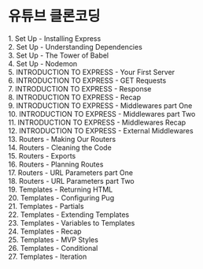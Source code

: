 <h1>유튜브 클론코딩</h1>
1. Set Up - Installing Express <br>
2. Set Up - Understanding Dependencies <br>
3. Set Up - The Tower of Babel <br>
4. Set Up - Nodemon <br>
5. INTRODUCTION TO EXPRESS - Your First Server <br>
6. INTRODUCTION TO EXPRESS - GET Requests <br>
7. INTRODUCTION TO EXPRESS - Response <br>
8. INTRODUCTION TO EXPRESS - Recap <br>
9. INTRODUCTION TO EXPRESS - Middlewares part One <br>
10. INTRODUCTION TO EXPRESS - Middlewares part Two <br>
11. INTRODUCTION TO EXPRESS - Middlewares Recap <br>
12. INTRODUCTION TO EXPRESS - External Middlewares <br>
13. Routers - Making Our Routers<br>
14. Routers - Cleaning the Code<br>
15. Routers - Exports<br>
16. Routers - Planning Routes<br>
17. Routers - URL Parameters part One<br>
18. Routers - URL Parameters part Two<br>
19. Templates - Returning HTML<br>
20. Templates - Configuring Pug<br>
21. Templates - Partials<br>
22. Templates - Extending Templates<br>
23. Templates - Variables to Templates<br>
24. Templates - Recap<br>
25. Templates - MVP Styles<br>
26. Templates - Conditional<br>
27. Templates - Iteration<br>

